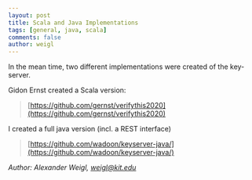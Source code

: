 ```yaml
---
layout: post
title: Scala and Java Implementations
tags: [general, java, scala]
comments: false
author: weigl
---
```


In the mean time, two different implementations were created of the key-server.

Gidon Ernst created a Scala version: 

> [https://github.com/gernst/verifythis2020](https://github.com/gernst/verifythis2020)

I created a full java version (incl. a REST interface)

> [https://github.com/wadoon/keyserver-java/](https://github.com/wadoon/keyserver-java/)


*Author: Alexander Weigl, <weigl@kit.edu>*

